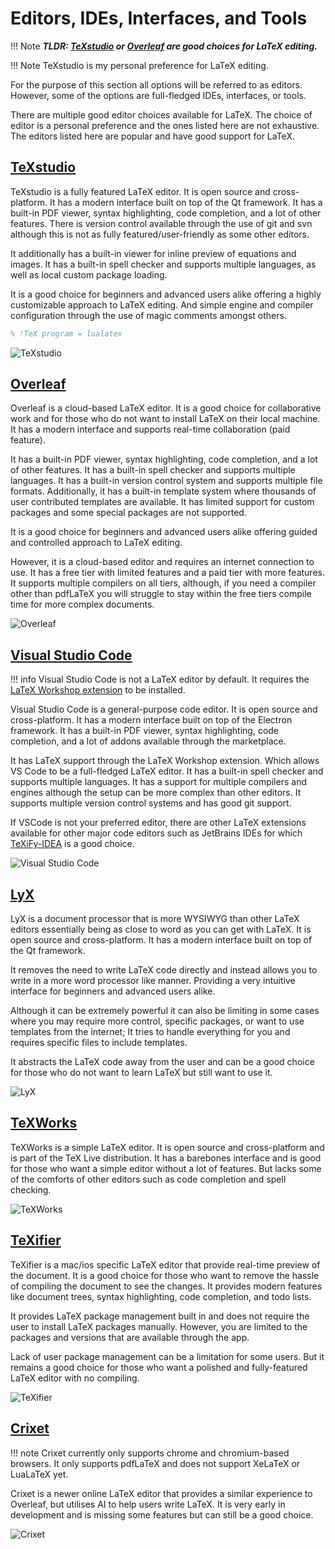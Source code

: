 # Editors, IDEs, Interfaces, and Tools

!!! Note
    **_TLDR: [TeXstudio](https://www.texstudio.org/) or [Overleaf](https://www.overleaf.com/) are good choices for LaTeX editing._**

!!! Note
    TeXstudio is my personal preference for LaTeX editing.

For the purpose of this section all options will be referred to as editors. However, some of the options are 
full-fledged IDEs, interfaces, or tools.

There are multiple good editor choices available for LaTeX. The choice of editor is a personal preference and the ones
listed here are not exhaustive. The editors listed here are popular and have good support for LaTeX.

## [TeXstudio](https://www.texstudio.org/)

TeXstudio is a fully featured LaTeX editor. It is open source and cross-platform. It has a modern interface built on
top of the Qt framework. It has a built-in PDF viewer, syntax highlighting, code completion, and a lot of other features.
There is version control available through the use of git and svn although this is not as fully featured/user-friendly
as some other editors.

It additionally has a built-in viewer for inline preview of equations and images. It has a built-in spell checker and
supports multiple languages, as well as local custom package loading.

It is a good choice for beginners and advanced users alike offering a highly customizable approach to LaTeX editing. 
And simple engine and compiler configuration through the use of magic comments amongst others.

```latex
% !TeX program = lualatex
```

![TeXstudio](images/texstudio.png)

## [Overleaf](https://www.overleaf.com/)

Overleaf is a cloud-based LaTeX editor. It is a good choice for collaborative work and for those who do not want to
install LaTeX on their local machine. It has a modern interface and supports real-time collaboration (paid feature).

It has a built-in PDF viewer, syntax highlighting, code completion, and a lot of other features. It has a built-in spell
checker and supports multiple languages. It has a built-in version control system and supports multiple file formats.
Additionally, it has a built-in template system where thousands of user contributed templates are available. It has
limited support for custom packages and some special packages are not supported.

It is a good choice for beginners and advanced users alike offering guided and controlled approach to LaTeX editing.

However, it is a cloud-based editor and requires an internet connection to use. It has a free tier with limited features
and a paid tier with more features. It supports multiple compilers on all tiers, although, if you need a compiler other
than pdfLaTeX you will struggle to stay within the free tiers compile time for more complex documents.

![Overleaf](images/overleaf.png)

## [Visual Studio Code](https://code.visualstudio.com/)

!!! info
    Visual Studio Code is not a LaTeX editor by default. It requires the 
    [LaTeX Workshop extension](https://marketplace.visualstudio.com/items?itemName=James-Yu.latex-workshop) 
    to be installed.

Visual Studio Code is a general-purpose code editor. It is open source and cross-platform. It has a modern interface
built on top of the Electron framework. It has a built-in PDF viewer, syntax highlighting, code completion, and a lot of
addons available through the marketplace.

It has LaTeX support through the LaTeX Workshop extension. Which allows VS Code to be a full-fledged LaTeX editor. It
has a built-in spell checker and supports multiple languages. It has a support for multiple compilers and engines
although the setup can be more complex than other editors. It supports multiple version control systems and has good git
support.

If VSCode is not your preferred editor, there are other LaTeX extensions available for other major code editors such
as JetBrains IDEs for which [TeXiFy-IDEA](https://plugins.jetbrains.com/plugin/9473-texify-idea) is a good choice.

![Visual Studio Code](images/vscode.jpg)

## [LyX](https://www.lyx.org/)

LyX is a document processor that is more WYSIWYG than other LaTeX editors essentially being as close to word as you can
get with LaTeX. It is open source and cross-platform. It has a modern interface built on top of the Qt framework.

It removes the need to write LaTeX code directly and instead allows you to write in a more word processor like manner.
Providing a very intuitive interface for beginners and advanced users alike.

Although it can be extremely powerful it can also be limiting in some cases where you may require more control, specific
packages, or want to use templates from the internet; It tries to handle everything for you and requires specific files
to include templates.

It abstracts the LaTeX code away from the user and can be a good choice for those who do not want to learn LaTeX but
still want to use it.

![LyX](images/lyx.png)

## [TeXWorks](https://www.tug.org/texworks/)

TeXWorks is a simple LaTeX editor. It is open source and cross-platform and is part of the TeX Live distribution. It has
a barebones interface and is good for those who want a simple editor without a lot of features. But lacks some of the
comforts of other editors such as code completion and spell checking.

![TeXWorks](images/texworks.png)

## [TeXifier](https://www.texifier.com/)

TeXifier is a mac/ios specific LaTeX editor that provide real-time preview of the document. It is a good choice for 
those who want to remove the hassle of compiling the document to see the changes. It provides modern features like 
document trees, syntax highlighting, code completion, and todo lists.

It provides LaTeX package management built in and does not require the user to install LaTeX packages manually. However,
you are limited to the packages and versions that are available through the app.

Lack of user package management can be a limitation for some users. But it remains a good choice for those who want a
polished and fully-featured LaTeX editor with no compiling.

![TeXifier](images/texifier.png)

## [Crixet](https://crixet.com/)

!!! note
    Crixet currently only supports chrome and chromium-based browsers. It only supports pdfLaTeX and does not support
    XeLaTeX or LuaLaTeX yet.

Crixet is a newer online LaTeX editor that provides a similar experience to Overleaf, but utilises AI to help users
write LaTeX. It is very early in development and is missing some features but can still be a good choice.

![Crixet](images/crixet.webp)